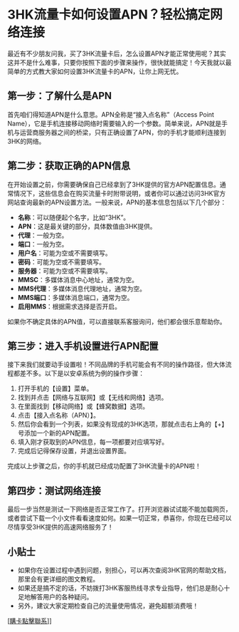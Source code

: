 # 3HK流量卡如何设置APN？轻松搞定网络连接

最近有不少朋友问我，买了3HK流量卡后，怎么设置APN才能正常使用呢？其实这并不是什么难事，只要你按照下面的步骤来操作，很快就能搞定！今天我就以最简单的方式教大家如何设置3HK流量卡的APN，让你上网无忧。

## 第一步：了解什么是APN

首先咱们得知道APN是什么意思。APN全称是“接入点名称”（Access Point Name），它是手机连接移动网络时需要输入的一个参数。简单来说，APN就是手机与运营商服务器之间的桥梁，只有正确设置了APN，你的手机才能顺利连接到3HK的网络。

## 第二步：获取正确的APN信息

在开始设置之前，你需要确保自己已经拿到了3HK提供的官方APN配置信息。通常情况下，这些信息会在购买流量卡时附带说明，或者你可以通过访问3HK官方网站查询最新的APN设置方法。一般来说，APN的基本信息包括以下几个部分：

- **名称**：可以随便起个名字，比如“3HK”。
- **APN**：这是最关键的部分，具体数值由3HK提供。
- **代理**：一般为空。
- **端口**：一般为空。
- **用户名**：可能为空或不需要填写。
- **密码**：可能为空或不需要填写。
- **服务器**：可能为空或不需要填写。
- **MMSC**：多媒体消息中心地址，通常为空。
- **MMS代理**：多媒体消息代理地址，通常为空。
- **MMS端口**：多媒体消息端口，通常为空。
- **启用MMS**：根据需求选择是否开启。

如果你不确定具体的APN值，可以直接联系客服询问，他们都会很乐意帮助你。

## 第三步：进入手机设置进行APN配置

接下来我们就要动手设置啦！不同品牌的手机可能会有不同的操作路径，但大体流程都差不多。以下是以安卓系统为例的操作步骤：

1. 打开手机的【设置】菜单。
2. 找到并点击【网络与互联网】或【无线和网络】选项。
3. 在里面找到【移动网络】或【蜂窝数据】选项。
4. 点击【接入点名称（APN）】。
5. 然后你会看到一个列表，如果没有现成的3HK选项，那就点击右上角的【+】号添加一个新的APN配置。
6. 填入刚才获取到的APN信息，每一项都要对应填写好。
7. 完成后记得保存设置，并退出设置界面。

完成以上步骤之后，你的手机就已经成功配置了3HK流量卡的APN啦！

## 第四步：测试网络连接

最后一步当然是测试一下网络是否正常工作了。打开浏览器试试能不能加载网页，或者尝试下载一个小文件看看速度如何。如果一切正常，恭喜你，你现在已经可以尽情享受3HK提供的高速网络服务了！

## 小贴士

- 如果你在设置过程中遇到问题，别担心，可以再次查阅3HK官网的帮助文档，那里会有更详细的图文教程。
- 如果还是搞不定的话，不妨拨打3HK客服热线寻求专业指导，他们总是耐心十足地解答用户的各种疑问。
- 另外，建议大家定期检查自己的流量使用情况，避免超额消费哦！

[[購卡點擊聯系](https://t.me/s/esim1088)]]